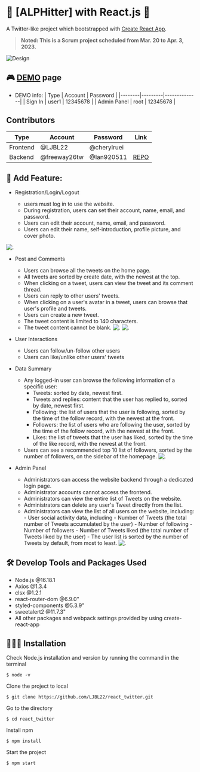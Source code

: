 # 💬 [ALPHitter] with React.js 👥

A Twitter-like project which bootstrapped with [Create React App](https://github.com/facebook/create-react-app).

> **Noted: This is a Scrum project scheduled from Mar. 20 to Apr. 3, 2023.**

![Design](/public/UserInfo.png)

## 🎮 [DEMO](https://ljbl22.github.io/react_twitter/) page

- DEMO info:
  | Type | Account | Password |
  |--------|---------|--------------|
  | Sign In | user1 | 12345678 |
  | Admin Panel | root | 12345678 |

## Contributors

| Type     | Account      | Password    | Link                                                    |
| -------- | ------------ | ----------- | ------------------------------------------------------- |
| Frontend | @LJBL22      | @cherylruei |
| Backend  | @freeway26tw | @Ian920511  | [REPO](https://github.com/freeway26tw/twitter-api-2020) |

## 👀 Add Feature:

- Registration/Login/Logout

  - users must log in to use the website.
  - During registration, users can set their account, name, email, and password.
  - Users can edit their account, name, email, and password.
  - Users can edit their name, self-introduction, profile picture, and cover photo.

![.](/public/SignIn.png)

- Post and Comments

  - Users can browse all the tweets on the home page.
  - All tweets are sorted by create date, with the newest at the top.
  - When clicking on a tweet, users can view the tweet and its comment thread.
  - Users can reply to other users' tweets.
  - When clicking on a user's avatar in a tweet, users can browse that user's profile and tweets.
  - Users can create a new tweet.
  - The tweet content is limited to 140 characters.
  - The tweet content cannot be blank.
    ![.](/public/HomePage.png)
    ![.](/public/ReplyModal.png)

- User Interactions

  - Users can follow/un-follow other users
  - Users can like/unlike other users' tweets

- Data Summary

  - Any logged-in user can browse the following information of a specific user:
    - Tweets: sorted by date, newest first.
    - Tweets and replies: content that the user has replied to, sorted by date, newest first.
    - Following: the list of users that the user is following, sorted by the time of the follow record, with the newest at the front.
    - Followers: the list of users who are following the user, sorted by the time of the follow record, with the newest at the front.
    - Likes: the list of tweets that the user has liked, sorted by the time of the like record, with the newest at the front.
  - Users can see a recommended top 10 list of followers, sorted by the number of followers, on the sidebar of the homepage.
    ![.](/public/FollowList.png)

- Admin Panel
  - Administrators can access the website backend through a dedicated login page.
  - Administrator accounts cannot access the frontend.
  - Administrators can view the entire list of Tweets on the website.
  - Administrators can delete any user's Tweet directly from the list.
  - Administrators can view the list of all users on the website, including: - User social activity data, including - Number of Tweets (the total number of Tweets accumulated by the user) - Number of following - Number of followers - Number of Tweets liked (the total number of Tweets liked by the user) - The user list is sorted by the number of Tweets by default, from most to least.
    ![.](/public/AdminPanel.png)

## 🛠️ Develop Tools and Packages Used

- Node.js @16.18.1
- Axios @1.3.4
- clsx @1.2.1
- react-router-dom @6.9.0"
- styled-components @5.3.9"
- sweetalert2 @11.7.3"
- All other packages and webpack settings provided by using create-react-app

## 🧑🏻‍💻 Installation

Check Node.js installation and version by running the command in the terminal

```
$ node -v
```

Clone the project to local

```
$ git clone https://github.com/LJBL22/react_twitter.git
```

Go to the directory

```
$ cd react_twitter
```

Install npm

```
$ npm install
```

Start the project

```
$ npm start
```
